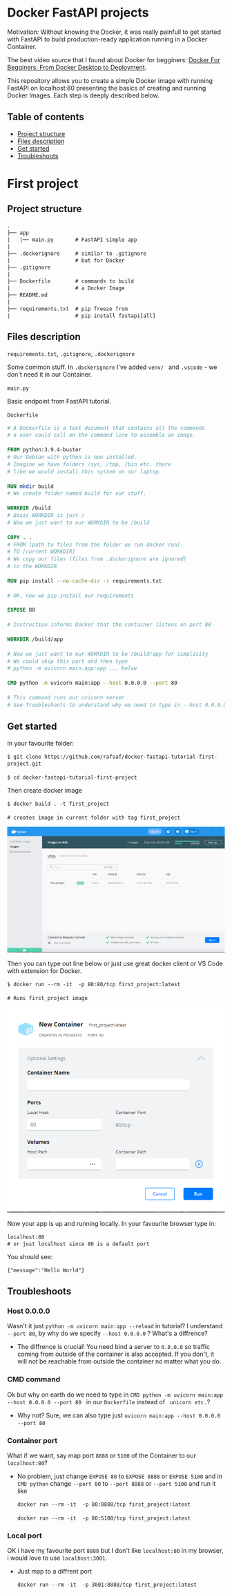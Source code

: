 # Docker FastAPI projects

Motivation: Without knowing the Docker, it was really painfull to get started with FastAPI to build production-ready application running in a Docker Container.

The best video source that I found about Docker for begginers: [Docker For Begginers: From Docker Desktop to Deployment](https://www.youtube.com/watch?v=i7ABlHngi1Q&t=2065s).

This repository allows you to create a simple Docker image with running FastAPI on localhost:80 presenting the basics of creating and running Docker Images. Each step is deeply described below.

## Table of contents

- [Project structure](#project-structure)
- [Files description](#files-description)
- [Get started](#get-started)
- [Troubleshoots](#troubleshoots)

# First project

## Project structure

```
.
├── app
|   |── main.py       # FastAPI simple app
|
├── .dockerignore     # similar to .gitignore
|                     # but for Docker
├── .gitignore
|
├── Dockerfile        # commands to build
|                     # a Docker Image
├── README.md
|
├── requirements.txt  # pip freeze from
|                     # pip install fastapi[all]
```

## Files description

`requirements.txt`, `.gitignore`, `.dockerignore `

Some common stuff. In `.dockerignore` I've added `venv/ ` and `.vscode` - we don't need it in our Container.

`main.py`

Basic endpoint from FastAPI tutorial.

`Dockerfile`

```dockerfile
# A Dockerfile is a text document that contains all the commands
# a user could call on the command line to assemble an image.

FROM python:3.9.4-buster
# Our Debian with python is now installed.
# Imagine we have folders /sys, /tmp, /bin etc. there
# like we would install this system on our laptop.

RUN mkdir build
# We create folder named build for our stuff.

WORKDIR /build
# Basic WORKDIR is just /
# Now we just want to our WORKDIR to be /build

COPY . .
# FROM [path to files from the folder we run docker run]
# TO [current WORKDIR]
# We copy our files (files from .dockerignore are ignored)
# to the WORKDIR

RUN pip install --no-cache-dir -r requirements.txt

# OK, now we pip install our requirements

EXPOSE 80

# Instruction informs Docker that the container listens on port 80

WORKDIR /build/app

# Now we just want to our WORKDIR to be /build/app for simplicity
# We could skip this part and then type
# python -m uvicorn main.app:app ... below

CMD python -m uvicorn main:app --host 0.0.0.0 --port 80

# This command runs our uvicorn server
# See Troubleshoots to understand why we need to type in --host 0.0.0.0 and --port 80
```

## Get started

In your favourite folder:

```
$ git clone https://github.com/rafsaf/docker-fastapi-tutorial-first-project.git

$ cd docker-fastapi-tutorial-first-project
```

Then create docker image

```
$ docker build . -t first_project

# creates image in current folder with tag first_project
```

<img src="https://raw.githubusercontent.com/rafsaf/docker-fastapi-projects/main/images/first_project/first_project_1.png" width=600 />

Then you can type out line below or just use great docker client or VS Code with extension for Docker.

```
$ docker run --rm -it  -p 80:80/tcp first_project:latest

# Runs first_project image
```

<img src="https://raw.githubusercontent.com/rafsaf/docker-fastapi-projects/main/images/first_project/first_project_2.png" />

Now your app is up and running locally. In your favourite browser type in:

```
localhost:80
# or just localhost since 80 is a default port
```

You should see:

```
{"message":"Hello World"}
```

## Troubleshoots

### Host 0.0.0.0

Wasn't it just `python -m uvicorn main:app --reload` in tutorial? I understand `--port 80`, by why do we specify `--host 0.0.0.0` ? What's a diffrence?

- The diffrence is crucial! You need bind a server to `0.0.0.0` so traffic coming from outside of the container is also accepted. If you don't, it will not be reachable from outside the container no matter what you do.

### CMD command

Ok but why on earth do we need to type in `CMD python -m uvicorn main:app --host 0.0.0.0 --port 80 ` in our `Dockerfile` instead of ` unicorn etc.`?

- Why not? Sure, we can also type just `uvicorn main:app --host 0.0.0.0 --port 80`

### Container port

What if we want, say map port `8888` or `5100` of the Container to our `localhost:80`?

- No problem, just change `EXPOSE 80` to `EXPOSE 8888` or `EXPOSE 5100` and in ` CMD python` change `--port 80` to `--port 8888` or `--port 5100` and run it like

  ```
  docker run --rm -it  -p 80:8888/tcp first_project:latest

  docker run --rm -it  -p 80:5100/tcp first_project:latest
  ```

### Local port

OK i have my favourite port `8888` but I don't like `localhost:80` in my browser, i would love to use `localhost:3001`.

- Just map to a diffrent port

  ```
  docker run --rm -it  -p 3001:8888/tcp first_project:latest
  ```
